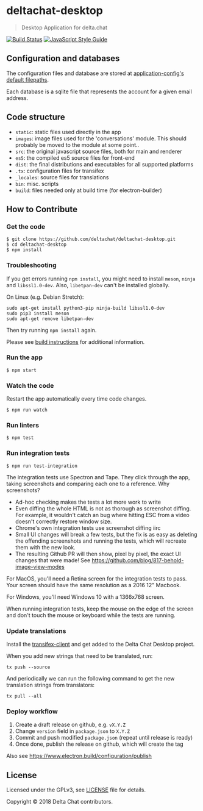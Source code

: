 # deltachat-desktop

> Desktop Application for delta.chat

[![Build Status](https://travis-ci.org/deltachat/deltachat-desktop.svg?branch=master)](https://travis-ci.org/deltachat/deltachat-desktop)
[![JavaScript Style Guide](https://img.shields.io/badge/code_style-standard-brightgreen.svg)](https://standardjs.com)

## Configuration and databases

The configuration files and database are stored at [application-config's default filepaths](https://www.npmjs.com/package/application-config#config-location).

Each database is a sqlite file that represents the account for a given email address.

## Code structure

* `static`: static files used directly in the app
* `images`: image files used for the 'conversations' module. This should probably be moved to the module at some point..
* `src`: the original javascript source files, both for main and renderer
* `es5`: the compiled es5 source files for front-end
* `dist`: the final distributions and executables for all supported platforms
* `.tx`: configuration files for transifex
* `_locales`: source files for translations
* `bin`: misc. scripts
* `build`: files needed only at build time (for electron-builder)

## How to Contribute

### Get the code

```
$ git clone https://github.com/deltachat/deltachat-desktop.git
$ cd deltachat-desktop
$ npm install
```

### Troubleshooting

If you get errors running `npm install`, you might need to install `meson`, `ninja` and `libssl1.0-dev`. Also, `libetpan-dev` can't be installed globally.

On Linux (e.g. Debian Stretch):

```
sudo apt-get install python3-pip ninja-build libssl1.0-dev
sudo pip3 install meson
sudo apt-get remove libetpan-dev
```

Then try running `npm install` again.

Please see [build instructions](https://github.com/deltachat/deltachat-core#build) for additional information.

### Run the app

```
$ npm start
```

### Watch the code

Restart the app automatically every time code changes.

```
$ npm run watch
```

### Run linters

```
$ npm test
```

### Run integration tests

```
$ npm run test-integration
```

The integration tests use Spectron and Tape. They click through the app, taking screenshots and
comparing each one to a reference. Why screenshots?

* Ad-hoc checking makes the tests a lot more work to write
* Even diffing the whole HTML is not as thorough as screenshot diffing. For example, it wouldn't
  catch an bug where hitting ESC from a video doesn't correctly restore window size.
* Chrome's own integration tests use screenshot diffing iirc
* Small UI changes will break a few tests, but the fix is as easy as deleting the offending
  screenshots and running the tests, which will recreate them with the new look.
* The resulting Github PR will then show, pixel by pixel, the exact UI changes that were made! See
  https://github.com/blog/817-behold-image-view-modes

For MacOS, you'll need a Retina screen for the integration tests to pass. Your screen should have
the same resolution as a 2016 12" Macbook.

For Windows, you'll need Windows 10 with a 1366x768 screen.

When running integration tests, keep the mouse on the edge of the screen and don't touch the mouse
or keyboard while the tests are running.

### Update translations

Install the [transifex-client](https://docs.transifex.com/client) and get added to the Delta Chat Desktop project.

When you add new strings that need to be translated, run:

```
tx push --source
```

And periodically we can run the following command to get the new translation
strings from translators:

```
tx pull --all
```

### Deploy workflow

1. Create a draft release on github, e.g. `vX.Y.Z`
1. Change `version` field in `package.json` to `X.Y.Z`
1. Commit and push modified `package.json` (repeat until release is ready)
1. Once done, publish the release on github, which will create the tag

Also see https://www.electron.build/configuration/publish

## License

Licensed under the GPLv3, see [LICENSE](./LICENSE) file for details.

Copyright © 2018 Delta Chat contributors.
